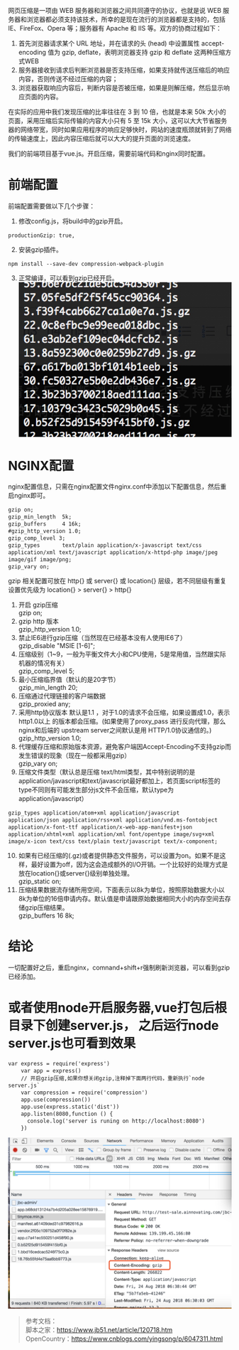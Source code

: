 网页压缩是一项由 WEB 服务器和浏览器之间共同遵守的协议，也就是说 WEB 服务器和浏览器都必须支持该技术，所幸的是现在流行的浏览器都是支持的，包括 IE、FireFox、Opera 等；服务器有 Apache 和 IIS 等。双方的协商过程如下：
1. 首先浏览器请求某个 URL 地址，并在请求的头 (head) 中设置属性 accept-encoding 值为 gzip, deflate，表明浏览器支持 gzip 和 deflate 这两种压缩方式WEB    
2. 服务器接收到请求后判断浏览器是否支持压缩，如果支持就传送压缩后的响应内容，否则传送不经过压缩的内容；    
3. 浏览器获取响应内容后，判断内容是否被压缩，如果是则解压缩，然后显示响应页面的内容。     

在实际的应用中我们发现压缩的比率往往在 3 到 10 倍，也就是本来 50k 大小的页面，采用压缩后实际传输的内容大小只有 5 至 15k 大小，这可以大大节省服务器的网络带宽，同时如果应用程序的响应足够快时，网站的速度瓶颈就转到了网络的传输速度上，因此内容压缩后就可以大大的提升页面的浏览速度。
    
我们的前端项目基于vue.js。开启压缩，需要前端代码和nginx同时配置。
# 前端配置
前端配置需要做以下几个步骤：
1. 修改config.js，将build中的gzip开启。

```
productionGzip: true,
```

2. 安装gzip插件。

```
npm install --save-dev compression-webpack-plugin
```

3. 正常编译，可以看到gzip已经开启。
![image](https://raw.githubusercontent.com/labsInsight/blogs/master/Resources/4-gzip-vue.jpg)

# NGINX配置
nginx配置信息，只需在nginx配置文件nginx.conf中添加以下配置信息，然后重启nginx即可。

```
gzip on;
gzip_min_length  5k;
gzip_buffers     4 16k;
#gzip_http_version 1.0;
gzip_comp_level 3;
gzip_types       text/plain application/x-javascript text/css application/xml text/javascript application/x-httpd-php image/jpeg image/gif image/png;
gzip_vary on;

```
gzip 相关配置可放在 http{} 或 server{} 或 location{} 层级，若不同层级有重复设置优先级为 location{} > server{} > http{}

1. 开启 gzip压缩    
gzip on;
1. gzip http 版本    
gzip_http_version 1.0;
1. 禁止IE6进行gzip压缩（当然现在已经基本没有人使用IE6了）    
gzip_disable "MSIE [1-6]";
1. 压缩级别（1~9，一般为平衡文件大小和CPU使用，5是常用值，当然跟实际机器的情况有关）   
gzip_comp_level 5;
1. 最小压缩临界值（默认的是20字节）    
gzip_min_length 20;    
1. 压缩通过代理链接的客户端数据    
gzip_proxied any;    
1. 采用http协议版本 默认是1.1 ，对于1.0的请求不会压缩，如果设置成1.0，表示http1.0以上 的版本都会压缩。(如果使用了proxy_pass 进行反向代理，那么nginx和后端的 upstream server之间默认是用 HTTP/1.0协议通信的。)    
gzip_http_version 1.0;    
1. 代理缓存压缩和原始版本资源，避免客户端因Accept-Encoding不支持gzip而发生错误的现象（现在一般都采用gzip）   
gzip_vary on;
1. 压缩文件类型（默认总是压缩 text/html类型，其中特别说明的是application/javascript和text/javascript最好都加上，若页面script标签的type不同则有可能发生部分js文件不会压缩，默认type为application/javascript）
```
gzip_types application/atom+xml application/javascript application/json application/rss+xml application/vnd.ms-fontobject application/x-font-ttf application/x-web-app-manifest+json application/xhtml+xml application/xml font/opentype image/svg+xml image/x-icon text/css text/plain text/javascript text/x-component;
```  
10. 如果有已经压缩的(.gz)或者提供静态文件服务，可以设置为on。如果不是这样，最好设置为off，因为这会造成额外的I/O开销。一个比较好的处理方式是放在location{}或server{}级别单独处理。   
gzip_static on;    
1. 压缩结果数据流存储所用空间，下面表示以8k为单位，按照原始数据大小以8k为单位的16倍申请内存。默认值是申请跟原始数据相同大小的内存空间去存储gzip压缩结果。    
gzip_buffers 16 8k;

# 结论
一切配置好之后，重启nginx，comnand+shift+r强制刷新浏览器，可以看到gzip已经添加。    

# 或者使用node开启服务器,vue打包后根目录下创建server.js， 之后运行node server.js也可看到效果
```
var express = require('express')
    var app = express()
    // 开启gzip压缩,如果你想关闭gzip,注释掉下面两行代码，重新执行`node server.js`
    var compression = require('compression')
    app.use(compression())
    app.use(express.static('dist'))
    app.listen(8080,function () {
      console.log('server is runing on http://localhost:8080')
    })
```


![image](https://raw.githubusercontent.com/labsInsight/blogs/master/Resources/4-gzip-chrome.jpg)

> 参考文档：    
脚本之家：https://www.jb51.net/article/120718.htm    
OpenCountry：https://www.cnblogs.com/yingsong/p/6047311.html
